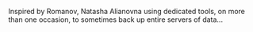 Inspired by Romanov, Natasha Alianovna using dedicated tools, on more than one occasion, to sometimes back up entire servers of data...
